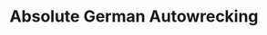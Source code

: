 ---
title: "Absolute German Autowrecking"
url: /seattle/absolute-german-autowrecking/
shop: Autowerkstatt
---